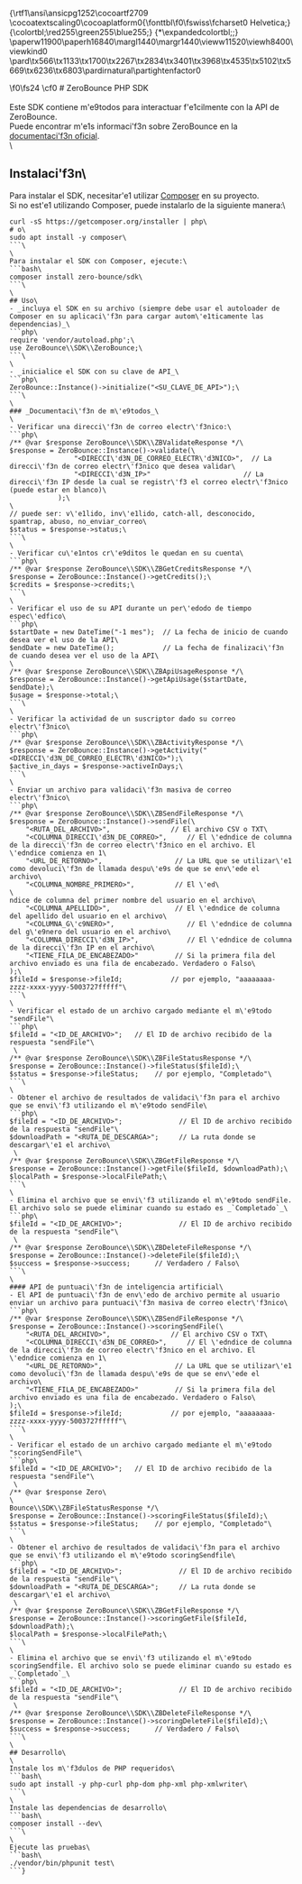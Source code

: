 {\rtf1\ansi\ansicpg1252\cocoartf2709
\cocoatextscaling0\cocoaplatform0{\fonttbl\f0\fswiss\fcharset0 Helvetica;}
{\colortbl;\red255\green255\blue255;}
{\*\expandedcolortbl;;}
\paperw11900\paperh16840\margl1440\margr1440\vieww11520\viewh8400\viewkind0
\pard\tx566\tx1133\tx1700\tx2267\tx2834\tx3401\tx3968\tx4535\tx5102\tx5669\tx6236\tx6803\pardirnatural\partightenfactor0

\f0\fs24 \cf0 # ZeroBounce PHP SDK\
\
Este SDK contiene m\'e9todos para interactuar f\'e1cilmente con la API de ZeroBounce.\
Puede encontrar m\'e1s informaci\'f3n sobre ZeroBounce en la [documentaci\'f3n oficial](https://www.zerobounce.net/docs/).\
\
## Instalaci\'f3n\
Para instalar el SDK, necesitar\'e1 utilizar [Composer](https://getcomposer.org/) en su proyecto.\
Si no est\'e1 utilizando Composer, puede instalarlo de la siguiente manera:\
```bash\
curl -sS https://getcomposer.org/installer | php\
# o\
sudo apt install -y composer\
```\
\
Para instalar el SDK con Composer, ejecute:\
```bash\
composer install zero-bounce/sdk\
```\
\
## Uso\
- _incluya el SDK en su archivo (siempre debe usar el autoloader de Composer en su aplicaci\'f3n para cargar autom\'e1ticamente las dependencias)_\
```php\
require 'vendor/autoload.php';\
use ZeroBounce\\SDK\\ZeroBounce;\
```\
\
- _inicialice el SDK con su clave de API_\
```php\
ZeroBounce::Instance()->initialize("<SU_CLAVE_DE_API>");\
```\
\
### _Documentaci\'f3n de m\'e9todos_\
\
- Verificar una direcci\'f3n de correo electr\'f3nico:\
```php\
/** @var $response ZeroBounce\\SDK\\ZBValidateResponse */\
$response = ZeroBounce::Instance()->validate(\
                "<DIRECCI\'d3N_DE_CORREO_ELECTR\'d3NICO>",  // La direcci\'f3n de correo electr\'f3nico que desea validar\
                "<DIRECCI\'d3N_IP>"                       // La direcci\'f3n IP desde la cual se registr\'f3 el correo electr\'f3nico (puede estar en blanco)\
            );\
\
// puede ser: v\'e1lido, inv\'e1lido, catch-all, desconocido, spamtrap, abuso, no_enviar_correo\
$status = $response->status;\
```\
\
- Verificar cu\'e1ntos cr\'e9ditos le quedan en su cuenta\
```php\
/** @var $response ZeroBounce\\SDK\\ZBGetCreditsResponse */\
$response = ZeroBounce::Instance()->getCredits();\
$credits = $response->credits;\
```\
\
- Verificar el uso de su API durante un per\'edodo de tiempo espec\'edfico\
```php\
$startDate = new DateTime("-1 mes");  // La fecha de inicio de cuando desea ver el uso de la API\
$endDate = new DateTime();            // La fecha de finalizaci\'f3n de cuando desea ver el uso de la API\
\
/** @var $response ZeroBounce\\SDK\\ZBApiUsageResponse */\
$response = ZeroBounce::Instance()->getApiUsage($startDate, $endDate);\
$usage = $response->total;\
```\
\
- Verificar la actividad de un suscriptor dado su correo electr\'f3nico\
```php\
/** @var $response ZeroBounce\\SDK\\ZBActivityResponse */\
$response = ZeroBounce::Instance()->getActivity("<DIRECCI\'d3N_DE_CORREO_ELECTR\'d3NICO>");\
$active_in_days = $response->activeInDays;\
```\
\
- Enviar un archivo para validaci\'f3n masiva de correo electr\'f3nico\
```php\
/** @var $response ZeroBounce\\SDK\\ZBSendFileResponse */\
$response = ZeroBounce::Instance()->sendFile(\
    "<RUTA_DEL_ARCHIVO>",               // El archivo CSV o TXT\
    "<COLUMNA_DIRECCI\'d3N_DE_CORREO>",     // El \'edndice de columna de la direcci\'f3n de correo electr\'f3nico en el archivo. El \'edndice comienza en 1\
    "<URL_DE_RETORNO>",                  // La URL que se utilizar\'e1 como devoluci\'f3n de llamada despu\'e9s de que se env\'ede el archivo\
    "<COLUMNA_NOMBRE_PRIMERO>",          // El \'ed\
\
ndice de columna del primer nombre del usuario en el archivo\
    "<COLUMNA_APELLIDO>",                // El \'edndice de columna del apellido del usuario en el archivo\
    "<COLUMNA_G\'c9NERO>",                  // El \'edndice de columna del g\'e9nero del usuario en el archivo\
    "<COLUMNA_DIRECCI\'d3N_IP>",            // El \'edndice de columna de la direcci\'f3n IP en el archivo\
    "<TIENE_FILA_DE_ENCABEZADO>"         // Si la primera fila del archivo enviado es una fila de encabezado. Verdadero o Falso\
);\
$fileId = $response->fileId;            // por ejemplo, "aaaaaaaa-zzzz-xxxx-yyyy-5003727fffff"\
```\
\
- Verificar el estado de un archivo cargado mediante el m\'e9todo "sendFile"\
```php\
$fileId = "<ID_DE_ARCHIVO>";   // El ID de archivo recibido de la respuesta "sendFile"\
 \
/** @var $response ZeroBounce\\SDK\\ZBFileStatusResponse */\
$response = ZeroBounce::Instance()->fileStatus($fileId);\
$status = $response->fileStatus;    // por ejemplo, "Completado"\
```\
\
- Obtener el archivo de resultados de validaci\'f3n para el archivo que se envi\'f3 utilizando el m\'e9todo sendFile\
```php\
$fileId = "<ID_DE_ARCHIVO>";              // El ID de archivo recibido de la respuesta "sendFile"\
$downloadPath = "<RUTA_DE_DESCARGA>";     // La ruta donde se descargar\'e1 el archivo\
 \
/** @var $response ZeroBounce\\SDK\\ZBGetFileResponse */\
$response = ZeroBounce::Instance()->getFile($fileId, $downloadPath);\
$localPath = $response->localFilePath;\
```\
\
- Elimina el archivo que se envi\'f3 utilizando el m\'e9todo sendFile. El archivo solo se puede eliminar cuando su estado es _`Completado`_\
```php\
$fileId = "<ID_DE_ARCHIVO>";              // El ID de archivo recibido de la respuesta "sendFile"\
 \
/** @var $response ZeroBounce\\SDK\\ZBDeleteFileResponse */\
$response = ZeroBounce::Instance()->deleteFile($fileId);\
$success = $response->success;      // Verdadero / Falso\
```\
\
#### API de puntuaci\'f3n de inteligencia artificial\
- El API de puntuaci\'f3n de env\'edo de archivo permite al usuario enviar un archivo para puntuaci\'f3n masiva de correo electr\'f3nico\
```php\
/** @var $response ZeroBounce\\SDK\\ZBSendFileResponse */\
$response = ZeroBounce::Instance()->scoringSendFile(\
    "<RUTA_DEL_ARCHIVO>",               // El archivo CSV o TXT\
    "<COLUMNA_DIRECCI\'d3N_DE_CORREO>",     // El \'edndice de columna de la direcci\'f3n de correo electr\'f3nico en el archivo. El \'edndice comienza en 1\
    "<URL_DE_RETORNO>",                  // La URL que se utilizar\'e1 como devoluci\'f3n de llamada despu\'e9s de que se env\'ede el archivo\
    "<TIENE_FILA_DE_ENCABEZADO>"         // Si la primera fila del archivo enviado es una fila de encabezado. Verdadero o Falso\
);\
$fileId = $response->fileId;            // por ejemplo, "aaaaaaaa-zzzz-xxxx-yyyy-5003727fffff"\
```\
\
- Verificar el estado de un archivo cargado mediante el m\'e9todo "scoringSendFile"\
```php\
$fileId = "<ID_DE_ARCHIVO>";   // El ID de archivo recibido de la respuesta "sendFile"\
 \
/** @var $response Zero\
\
Bounce\\SDK\\ZBFileStatusResponse */\
$response = ZeroBounce::Instance()->scoringFileStatus($fileId);\
$status = $response->fileStatus;    // por ejemplo, "Completado"\
```\
\
- Obtener el archivo de resultados de validaci\'f3n para el archivo que se envi\'f3 utilizando el m\'e9todo scoringSendfile\
```php\
$fileId = "<ID_DE_ARCHIVO>";              // El ID de archivo recibido de la respuesta "sendFile"\
$downloadPath = "<RUTA_DE_DESCARGA>";     // La ruta donde se descargar\'e1 el archivo\
 \
/** @var $response ZeroBounce\\SDK\\ZBGetFileResponse */\
$response = ZeroBounce::Instance()->scoringGetFile($fileId, $downloadPath);\
$localPath = $response->localFilePath;\
```\
\
- Elimina el archivo que se envi\'f3 utilizando el m\'e9todo scoringSendfile. El archivo solo se puede eliminar cuando su estado es _`Completado`_\
```php\
$fileId = "<ID_DE_ARCHIVO>";              // El ID de archivo recibido de la respuesta "sendFile"\
 \
/** @var $response ZeroBounce\\SDK\\ZBDeleteFileResponse */\
$response = ZeroBounce::Instance()->scoringDeleteFile($fileId);\
$success = $response->success;      // Verdadero / Falso\
```\
\
## Desarrollo\
\
Instale los m\'f3dulos de PHP requeridos\
```bash\
sudo apt install -y php-curl php-dom php-xml php-xmlwriter\
```\
\
Instale las dependencias de desarrollo\
```bash\
composer install --dev\
```\
\
Ejecute las pruebas\
```bash\
./vendor/bin/phpunit test\
```}